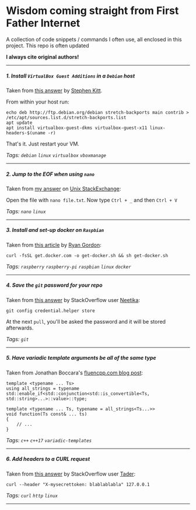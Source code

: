 # Wisdom coming straight from First Father Internet

A collection of code snippets / commands I often use, all enclosed in this project. This repo is often updated 

**I always cite original authors!**

----

##### 1. Install `VirtualBox Guest Additions` in a `Debian` host

Taken from [this answer](https://unix.stackexchange.com/a/286937/273498) by [Stephen Kitt](https://unix.stackexchange.com/users/86440/stephen-kitt).

From within your host run:

    echo deb http://ftp.debian.org/debian stretch-backports main contrib > /etc/apt/sources.list.d/stretch-backports.list
    apt update
    apt install virtualbox-guest-dkms virtualbox-guest-x11 linux-headers-$(uname -r)
    
That's it. Just restart your VM. 

*Tags: `debian` `linux` `virtualbox` `vboxmanage`*

----
    
##### 2. Jump to the EOF when using `nano`

Taken from [my answer](https://unix.stackexchange.com/a/420892/273498) on [Unix StackExchange](https://unix.stackexchange.com/users/273498/marko-pacak):

Open the file with `nano file.txt`.
Now type `Ctrl + _` and then `Ctrl + V`


*Tags: `nano` `linux`*

----

##### 3. Install and set-up docker on `Raspbian`

Taken from [this article](https://medium.freecodecamp.org/the-easy-way-to-set-up-docker-on-a-raspberry-pi-7d24ced073ef) by [Ryan Gordon](https://medium.freecodecamp.org/@ryangordon210):

    curl -fsSL get.docker.com -o get-docker.sh && sh get-docker.sh

*Tags: `raspberry` `raspberry-pi` `raspbian` `linux` `docker`*

----

##### 4. Save the `git` password for your repo

Taken from [this answer](https://stackoverflow.com/a/35942890/8524301) by StackOverflow user [Neetika](https://stackoverflow.com/users/5574889/neetika):

    git config credential.helper store


At the next `pull`, you'll be asked the password and it will be stored afterwards.

*Tags: `git`*

----

##### 5. Have variadic template arguments be all of the same type

Taken from Jonathan Boccara's [fluencpp.com blog post](https://www.fluentcpp.com/2019/01/25/variadic-number-function-parameters-type/):

    template <typename ... Ts>
    using all_strings = typename std::enable_if<std::conjunction<std::is_convertible<Ts, std::string>...>::value>::type;

    template <typename ... Ts, typename = all_strings<Ts...>>
    void function(Ts const& ... ts)
    {
        // ...
    }

*Tags: `c++` `c++17` `variadic-templates`*

----

##### 6. Add headers to a CURL request

Taken from [this answer](https://stackoverflow.com/a/356714/8524301) by StackOverflow user [Tader](https://stackoverflow.com/users/30700/tader):

    curl --header "X-mysecrettoken: blablablabla" 127.0.0.1

*Tags: `curl` `http` `linux`*

----
